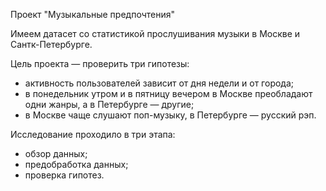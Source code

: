 Проект "Музыкальные предпочтения"

Имеем датасет со статистикой прослушивания музыки в Москве и Сантк-Петербурге.

Цель проекта — проверить три гипотезы:
- активность пользователей зависит от дня недели и от города;
- в понедельник утром и в пятницу вечером в Москве преобладают одни жанры, а в Петербурге — другие;
- в Москве чаще слушают поп-музыку, в Петербурге — русский рэп.

Исследование проходило в три этапа:
- обзор данных;
- предобработка данных;
- проверка гипотез.
